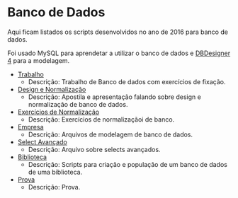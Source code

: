 # Banco de Dados

Aqui ficam listados os scripts desenvolvidos no ano de 2016 para banco de dados.

Foi usado MySQL para aprendetar a utilizar o banco de dados e [DBDesigner 4](https://www.fabforce.net/dbdesigner4/) para a modelagem.

- [Trabalho](./2016-03-17_trabalho/)
  - Descrição: Trabalho de Banco de dados com exercícios de fixação.
- [Design e Normalização](./2016-05-11_design-e-normalizacao/)
  - Descrição: Apostila e apresentação falando sobre design e normalização de banco de dados.
- [Exercícios de Normalização](./2016-05-12_normalizacao)
  - Descrição: Exercícios de normalizaçãoi de banco.
- [Empresa](./2016-06-09_empresa)
  - Descrição: Arquivos de modelagem de banco de dados.
- [Select Avançado](./2016-06-17_consultas-sql-select-avancado)
  - Descrição: Arquivo sobre selects avançados.
- [Biblioteca](./2016-06-23_biblioteca/)
  - Descrição: Scripts para criação e população de um banco de dados de uma biblioteca.
- [Prova](./2016-07-06-prova)
  - Descrição: Prova.
